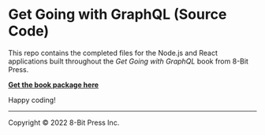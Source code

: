 # Get Going with GraphQL (Source Code)

This repo contains the completed files for the Node.js and React applications built throughout the _Get Going with GraphQL_ book from 8-Bit Press.

**[Get the book package here](https://github.com/8bitpress/get-going-with-graphql)**

Happy coding!

---

Copyright © 2022 8-Bit Press Inc.
